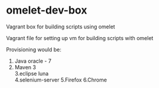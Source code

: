 # omelet-dev-box
Vagrant box for building scripts using omelet

Vagrant file for setting up vm for building scripts with omelet

Provisioning would be:
1. Java oracle - 7  
2. Maven 3  
3.eclipse luna  
4.selenium-server 
5.Firefox 
6.Chrome  
